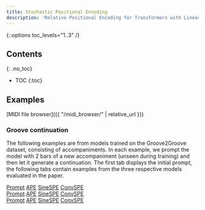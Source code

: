 ```yaml
---
title: Stochastic Positional Encoding
description: 'Relative Positional Encoding for Transformers with Linear Complexity'
---
```


{::options toc_levels="1..3" /}

## Contents
{: .no_toc}
* TOC
{:toc}

## Examples

[MIDI file browser]({{ "/midi_browser/" | relative_url }})

### Groove continuation
The following examples are from models trained on the Groove2Groove dataset, consisting of accompaniments.
In each example, we prompt the model with 2 bars of a new accompaniment (unseen during training) and then
let it generate a continuation. The first tab displays the initial prompt, the following tabs contain examples
from the three respective models evaluated in the paper.

<div class="tabbed-midi-player">
<div class="tabs">
  <a href="#" data-midi-url="/midi/grv2grv/ape/maj357.C_SAMMY_b.prompt.mid" class="selected">Prompt</a>
  <a href="#" data-midi-url="/midi/grv2grv/ape/maj357.C_SAMMY_b.prompt_cont_0.mid">APE</a>
  <a href="#" data-midi-url="/midi/grv2grv/sinespe/maj357.C_SAMMY_b.prompt_cont_0.mid">SineSPE</a>
  <a href="#" data-midi-url="/midi/grv2grv/convspe/maj357.C_SAMMY_b.prompt_cont_0.mid">ConvSPE</a>
</div>
<midi-visualizer></midi-visualizer>
<midi-player sound-font></midi-player>
</div>

<div class="tabbed-midi-player">
<div class="tabs">
  <a href="#" data-midi-url="/midi/grv2grv/ape/min114.EUROBEA3_a.prompt.mid" class="selected">Prompt</a>
  <a href="#" data-midi-url="/midi/grv2grv/ape/min114.EUROBEA3_a.prompt_cont_1.mid">APE</a>
  <a href="#" data-midi-url="/midi/grv2grv/sinespe/min114.EUROBEA3_a.prompt_cont_2.mid">SineSPE</a>
  <a href="#" data-midi-url="/midi/grv2grv/convspe/min114.EUROBEA3_a.prompt_cont_2.mid">ConvSPE</a>
</div>
<midi-visualizer></midi-visualizer>
<midi-player sound-font></midi-player>
</div>

<div class="tabbed-midi-player">
<div class="tabs">
  <a href="#" data-midi-url="/midi/grv2grv/ape/min183.BuddyG_a.prompt.mid" class="selected">Prompt</a>
  <a href="#" data-midi-url="/midi/grv2grv/ape/min183.BuddyG_a.prompt_cont_0.mid">APE</a>
  <a href="#" data-midi-url="/midi/grv2grv/sinespe/min183.BuddyG_a.prompt_cont_0.mid">SineSPE</a>
  <a href="#" data-midi-url="/midi/grv2grv/convspe/min183.BuddyG_a.prompt_cont_2.mid">ConvSPE</a>
</div>
<midi-visualizer></midi-visualizer>
<midi-player sound-font></midi-player>
</div>

<script>
document.querySelectorAll('midi-visualizer').forEach(function (element) {
  element.config.noteHeight = 4;
  element.config.pixelsPerTimeStep = 30;
});

document.querySelectorAll('.tabbed-midi-player').forEach(function (container) {
  const visualizer = container.querySelector('midi-visualizer');
  const player = container.querySelector('midi-player');
  const defaultUrl = container.querySelector('a[data-midi-url].selected').dataset.midiUrl;
  player.addVisualizer(visualizer);
  player.src = defaultUrl;
  visualizer.src = defaultUrl;

  container.querySelectorAll('a[data-midi-url]').forEach(function (link) {
    const url = link.dataset.midiUrl;
    link.addEventListener('click', function (event) {
      event.preventDefault();
      player.src = url;
      visualizer.src = url;
      container.querySelector('a[data-midi-url].selected').classList.remove('selected');
      link.classList.add('selected');
    });
  });
});
</script>
